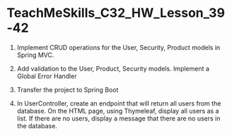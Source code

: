 # TeachMeSkills_C32_HW_Lesson_39-42

1. Implement CRUD operations for the User, Security, Product models in Spring MVC.

2. Add validation to the User, Product, Security models. Implement a Global Error Handler

3. Transfer the project to Spring Boot

4. In UserController, create an endpoint that will return all users from the database. On the HTML page, using Thymeleaf, display all users as a list. If there are no users, display a message that there are no users in the database.
